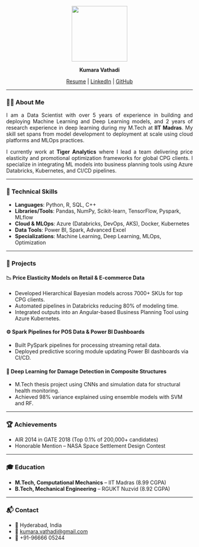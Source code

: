 <p align="center"><img src="/images/picture.png?raw=true" width="150"/></p>

<p align="center"><strong>Kumara Vathadi</strong></p>

<p align="center">
  <a href="/pdf/Kumar_Data_Scientist_Latest.pdf">Resume</a> |
  <a href="https://www.linkedin.com/in/vksvarma/">LinkedIn</a> |
  <a href="https://github.com/vksvarma">GitHub</a>
</p>

---

### 👨‍💼 About Me

<p align="justify">
I am a Data Scientist with over 5 years of experience in building and deploying Machine Learning and Deep Learning models, and 2 years of research experience in deep learning during my M.Tech at <strong>IIT Madras</strong>. My skill set spans from model development to deployment at scale using cloud platforms and MLOps practices.
</p>

<p align="justify">
I currently work at <strong>Tiger Analytics</strong> where I lead a team delivering price elasticity and promotional optimization frameworks for global CPG clients. I specialize in integrating ML models into business planning tools using Azure Databricks, Kubernetes, and CI/CD pipelines.
</p>

---

### 🔧 Technical Skills

- **Languages**: Python, R, SQL, C++
- **Libraries/Tools**: Pandas, NumPy, Scikit-learn, TensorFlow, Pyspark, MLflow
- **Cloud & MLOps**: Azure (Databricks, DevOps, AKS), Docker, Kubernetes
- **Data Tools**: Power BI, Spark, Advanced Excel
- **Specializations**: Machine Learning, Deep Learning, MLOps, Optimization

---

### 📂 Projects

#### 📉 Price Elasticity Models on Retail & E-commerce Data
- Developed Hierarchical Bayesian models across 7000+ SKUs for top CPG clients.
- Automated pipelines in Databricks reducing 80% of modeling time.
- Integrated outputs into an Angular-based Business Planning Tool using Azure Kubernetes.

#### ⚙️ Spark Pipelines for POS Data & Power BI Dashboards
- Built PySpark pipelines for processing streaming retail data.
- Deployed predictive scoring module updating Power BI dashboards via CI/CD.

#### 🧠 Deep Learning for Damage Detection in Composite Structures
- M.Tech thesis project using CNNs and simulation data for structural health monitoring.
- Achieved 98% variance explained using ensemble models with SVM and RF.

---

### 🏆 Achievements

- AIR 2014 in GATE 2018 (Top 0.1% of 200,000+ candidates)
- Honorable Mention – NASA Space Settlement Design Contest

---

### 🎓 Education

- **M.Tech, Computational Mechanics** – IIT Madras (8.99 CGPA)
- **B.Tech, Mechanical Engineering** – RGUKT Nuzvid (8.92 CGPA)

---

### 📬 Contact

- 📍 Hyderabad, India  
- 📧 kumara.vathadi@gmail.com  
- 📱 +91-96666 05244  
